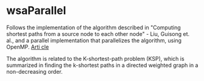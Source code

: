 # wsaParallel
Follows the implementation of the algorithm described in "Computing shortest paths from a source node to each other node" -  Liu, Guisong et. al., and a parallel implementation that parallelizes the algorithm, using OpenMP.
[Arti cle](https://link.springer.com/article/10.1007/s00500-014-1434-2)

The algorithm is related to the K-shortest-path problem (KSP), which is summarized in finding the k-shortest paths in a directed weighted graph in a non-decreasing order.


